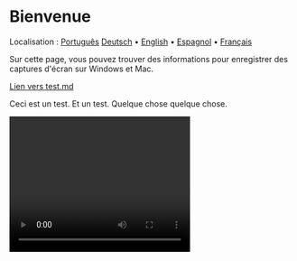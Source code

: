 # Bienvenue
Localisation : [Português](https://ewildingli.github.io/Global-Instructor-Guidelines/BP/) [Deutsch](https://ewildingli.github.io/Global-Instructor-Guidelines/DE/) • [English](https://ewildingli.github.io/Global-Instructor-Guidelines/) • [Espagnol](https://ewildingli.github.io/Global-Instructor-Guidelines/ES/) • [Français](https://ewildingli.github.io/Global-Instructor-Guidelines/FR/)

Sur cette page, vous pouvez trouver des informations pour enregistrer des captures d'écran sur Windows et Mac.

[Lien vers test.md](https://ewildingli.github.io/Global-Instructor-Guidelines/test.html)

Ceci est un test. Et un test.
Quelque chose quelque chose.

<video width="320" height="240" controls><source src="https://github.com/user-attachments/assets/6fa2e412-0073-41ed-81e4-6a23a32ee3ce" type="video/mp4">Votre navigateur ne prend pas en charge la balise vidéo.</video>